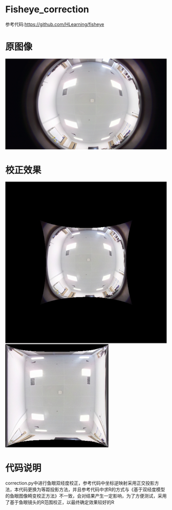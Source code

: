 # Fisheye_correction
参考代码:https://github.com/HLearning/fisheye  
# 原图像
![](https://github.com/smallboxx/Fisheye_correction/blob/main/imgs/test3.jpg)
# 校正效果
![](https://github.com/smallboxx/Fisheye_correction/blob/main/undistorted_by_R321.jpg) ![](https://github.com/smallboxx/Fisheye_correction/blob/main/undistorted_by_R161.jpg)
# 代码说明
correction.py中进行鱼眼双经度校正，参考代码中坐标逆映射采用正交投影方法，本代码更换为等距投影方法，并且参考代码中求R的方式与《基于双经度模型的鱼眼图像畸变校正方法》不一致，会对结果产生一定影响，为了方便测试，采用了基于鱼眼镜头的R范围校正，以最终确定效果较好的R
